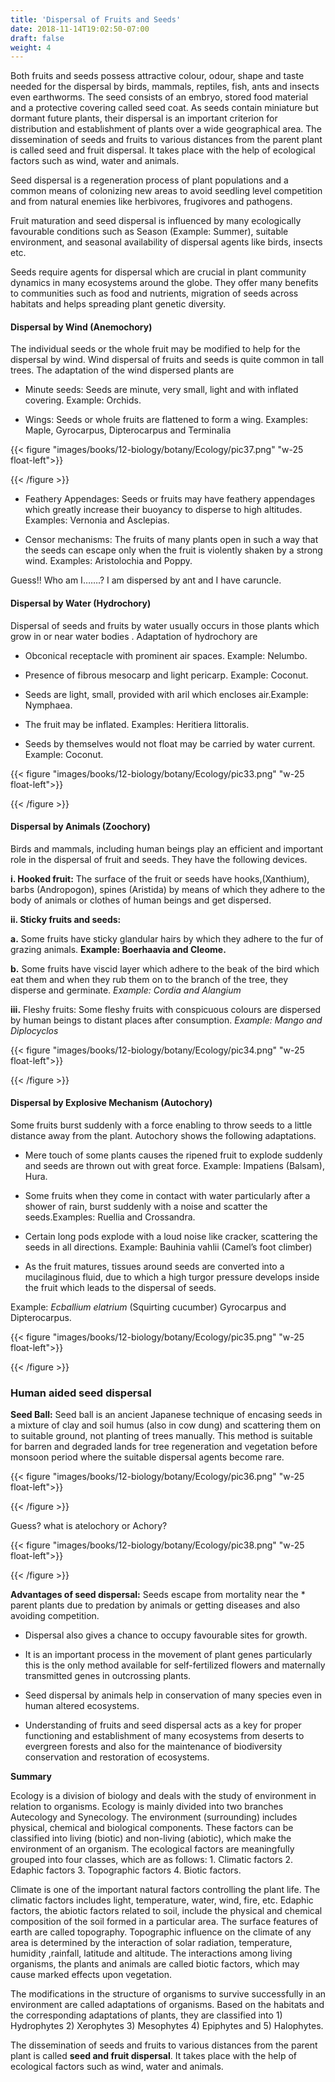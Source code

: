 ```yaml
---
title: 'Dispersal of Fruits and Seeds'
date: 2018-11-14T19:02:50-07:00
draft: false
weight: 4
---
```


Both fruits and seeds possess attractive colour, odour, shape and taste needed for the dispersal by birds, mammals, reptiles, fish, ants and insects even earthworms. The seed consists of an embryo, stored food material and a protective covering called seed coat. As seeds contain miniature but dormant future plants, their dispersal is an important criterion for distribution and establishment of plants over a wide geographical area. The dissemination of seeds and fruits to various distances from the parent plant is called seed and fruit dispersal. It takes place with the help of ecological factors such as wind, water and animals.


Seed dispersal is a regeneration process of plant populations and a common means of colonizing new areas to avoid seedling level competition and from natural enemies like herbivores, frugivores and pathogens.


Fruit maturation and seed dispersal is influenced by many ecologically favourable conditions such as Season (Example: Summer), suitable environment, and seasonal availability of dispersal agents like birds, insects etc.

Seeds require agents for dispersal which are crucial in plant community dynamics in many ecosystems around the globe. They offer many benefits to communities such as food and nutrients, migration of seeds across habitats and helps spreading plant genetic diversity.

#### Dispersal by Wind (Anemochory)

The individual seeds or the whole fruit may be modified to help for the dispersal by wind. Wind dispersal of fruits and seeds is quite common in tall trees. The adaptation of the wind dispersed plants are

* Minute seeds: Seeds are minute, very small, light and with inflated covering. Example: Orchids.


* Wings: Seeds or whole fruits are flattened to form a wing. Examples: Maple, Gyrocarpus, Dipterocarpus and Terminalia


{{< figure "images/books/12-biology/botany/Ecology/pic37.png" "w-25 float-left">}}

{{< /figure >}}

* Feathery Appendages: Seeds or fruits may have feathery appendages which greatly increase their buoyancy to disperse to high altitudes. Examples: Vernonia and Asclepias.


* Censor mechanisms: The fruits of many plants open in such a way that the seeds can escape only when the fruit is violently shaken by a strong wind. Examples: Aristolochia and Poppy.


Guess!! Who am I…….? I am dispersed by ant and I have caruncle.


#### Dispersal by Water (Hydrochory)

Dispersal of seeds and fruits by water usually occurs in those plants which grow in or near water bodies . Adaptation of hydrochory are


*  Obconical receptacle with prominent air spaces. Example: Nelumbo.

* Presence of fibrous mesocarp and light pericarp. Example: Coconut.

* Seeds are light, small, provided with aril which encloses air.Example: Nymphaea.

* The fruit may be inflated. Examples: Heritiera littoralis.

* Seeds by themselves would not float may be carried by water current. Example: Coconut.

{{< figure "images/books/12-biology/botany/Ecology/pic33.png" "w-25 float-left">}}

{{< /figure >}}

#### Dispersal by Animals (Zoochory)

Birds and mammals, including human beings play an efficient and important role in the dispersal of fruit and seeds. They have the following devices.

**i. Hooked fruit:** The surface of the fruit or seeds have hooks,(Xanthium), barbs (Andropogon), spines (Aristida) by means of which they adhere to the body of animals or clothes of human beings and get dispersed.

**ii. Sticky fruits and seeds:**

**a.** Some fruits have sticky glandular hairs by which they adhere to the fur of grazing animals. **Example: Boerhaavia and Cleome.**

**b.** Some fruits have viscid layer which adhere to the beak of the bird which eat them and when they rub them on to the branch of the tree, they disperse and germinate. *Example: Cordia and Alangium*

**iii.** Fleshy fruits: Some fleshy fruits with conspicuous colours are dispersed by human beings to distant places after consumption. *Example: Mango and Diplocyclos*

{{< figure "images/books/12-biology/botany/Ecology/pic34.png" "w-25 float-left">}}

{{< /figure >}}


#### Dispersal by Explosive Mechanism (Autochory)

Some fruits burst suddenly with a force enabling to throw seeds to a little distance away from the plant. Autochory shows the following adaptations.


* 	Mere touch of some plants causes the ripened fruit to explode suddenly and seeds are thrown out with great force. Example: Impatiens (Balsam), Hura.

* Some fruits when they come in contact with water particularly after a shower of rain, burst suddenly with a noise and scatter the seeds.Examples: Ruellia and Crossandra.

* Certain long pods explode with a loud noise like cracker, scattering the seeds in all directions. Example: Bauhinia vahlii (Camel’s foot climber)

* As the fruit matures, tissues around seeds are converted into a mucilaginous fluid, due to which a high turgor pressure develops inside the fruit which leads to the dispersal of seeds.

Example: *Ecballium elatrium* (Squirting cucumber) Gyrocarpus and Dipterocarpus.

{{< figure "images/books/12-biology/botany/Ecology/pic35.png" "w-25 float-left">}}

{{< /figure >}}

### Human aided seed dispersal

**Seed Ball:** Seed ball is an ancient Japanese technique of encasing seeds in a mixture of clay and soil humus (also in cow dung) and scattering them on to suitable ground, not planting of trees manually. This method is suitable for barren and degraded lands for tree regeneration and vegetation before monsoon period where the suitable dispersal agents become rare.

{{< figure "images/books/12-biology/botany/Ecology/pic36.png" "w-25 float-left">}}

{{< /figure >}}

Guess? what is atelochory or Achory?


{{< figure "images/books/12-biology/botany/Ecology/pic38.png" "w-25 float-left">}}

{{< /figure >}}

**Advantages of seed dispersal:**
Seeds escape from mortality near the * parent plants due to predation by animals or getting diseases and also avoiding competition.

* Dispersal also gives a chance to occupy favourable sites for growth.

* It is an important process in the movement of plant genes particularly this is the only method available for self-fertilized flowers and maternally transmitted genes in outcrossing plants.

* Seed dispersal by animals help in conservation of many species even in human altered ecosystems.

* Understanding of fruits and seed dispersal acts as a key for proper functioning and establishment of many ecosystems from deserts to evergreen forests and also for the maintenance of biodiversity conservation and restoration of ecosystems.

**Summary**

Ecology is a division of biology and deals with the study of environment in relation to organisms. Ecology is mainly divided into two branches Autecology and Synecology. The environment (surrounding) includes physical, chemical and biological components. These factors can be classified into living (biotic) and non-living (abiotic), which make the environment of an organism. The ecological factors are meaningfully grouped into four classes, which are as follows: 1. Climatic factors 2. Edaphic factors 3. Topographic factors 4. Biotic factors.

Climate is one of the important natural factors controlling the plant life. The climatic factors includes light, temperature, water, wind, fire, etc. Edaphic factors, the abiotic factors related to soil, include the physical and chemical composition of the soil formed in a particular area. The surface features of earth are called topography. Topographic influence on the climate of any area is determined by the interaction of solar radiation, temperature, humidity ,rainfall, latitude and altitude. The interactions among living organisms, the plants and animals are called biotic factors, which may cause marked effects upon vegetation.

The modifications in the structure of organisms to survive successfully in an environment are called adaptations of organisms. Based on the habitats and the corresponding adaptations of plants, they are classified into 1) Hydrophytes 2) Xerophytes 3) Mesophytes 4) Epiphytes and 5) Halophytes.

The dissemination of seeds and fruits to various distances from the parent plant is called **seed and fruit dispersal**. It takes place with the help of ecological factors such as wind, water and animals.

